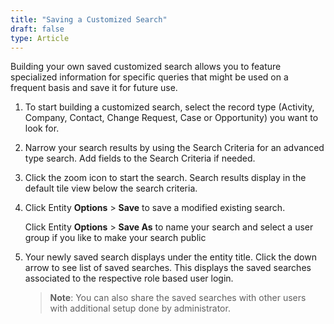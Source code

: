 ```yaml
---
title: "Saving a Customized Search"
draft: false
type: Article
---
```


Building your own saved customized search allows you to feature specialized information for specific queries that might be used on a frequent basis and save it for future use.
1.	To start building a customized search, select the record type (Activity, Company, Contact, Change Request, Case or Opportunity) you want to look for.
2.	Narrow your search results by using the Search Criteria for an advanced type search. Add fields to the Search Criteria if needed. 
3.	Click the zoom icon to start the search. Search results display in the default tile view below the search criteria.
4.	Click Entity **Options** > **Save** to save a modified existing search.

    Click Entity **Options** > **Save As** to name your search and select a user group if you like to make your search public 
5.	Your newly saved search displays under the entity title. Click the down arrow to see list of saved searches. This displays the saved searches associated to the respective role based user login.


    >**Note**: You can also share the saved searches with other users with additional setup done by administrator.



